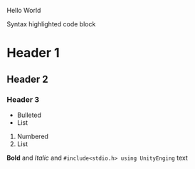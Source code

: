 Hello World

Syntax highlighted code block

# Header 1
## Header 2
### Header 3

- Bulleted
- List

1. Numbered
2. List

**Bold** and _Italic_ and 
`
#include<stdio.h>
using UnityEnging
` 
text

<!-- [TestUrl](https://docs.github.com/en/pages/getting-started-with-github-pages/configuring-a-publishing-source-for-your-github-pages-site) and 
![TestImage](https://docs.github.com/assets/images/help/pages/pages-tab.png)
 -->

